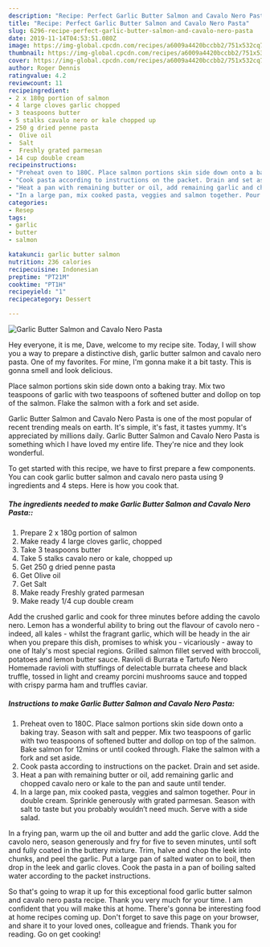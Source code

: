 ```yaml
---
description: "Recipe: Perfect Garlic Butter Salmon and Cavalo Nero Pasta"
title: "Recipe: Perfect Garlic Butter Salmon and Cavalo Nero Pasta"
slug: 6296-recipe-perfect-garlic-butter-salmon-and-cavalo-nero-pasta
date: 2019-11-14T04:53:51.080Z
image: https://img-global.cpcdn.com/recipes/a6009a4420bccbb2/751x532cq70/garlic-butter-salmon-and-cavalo-nero-pasta-recipe-main-photo.jpg
thumbnail: https://img-global.cpcdn.com/recipes/a6009a4420bccbb2/751x532cq70/garlic-butter-salmon-and-cavalo-nero-pasta-recipe-main-photo.jpg
cover: https://img-global.cpcdn.com/recipes/a6009a4420bccbb2/751x532cq70/garlic-butter-salmon-and-cavalo-nero-pasta-recipe-main-photo.jpg
author: Roger Dennis
ratingvalue: 4.2
reviewcount: 11
recipeingredient:
- 2 x 180g portion of salmon
- 4 large cloves garlic chopped
- 3 teaspoons butter
- 5 stalks cavalo nero or kale chopped up
- 250 g dried penne pasta
-  Olive oil
-  Salt
-  Freshly grated parmesan
- 14 cup double cream
recipeinstructions:
- "Preheat oven to 180C. Place salmon portions skin side down onto a baking tray. Season with salt and pepper. Mix two teaspoons of garlic with two teaspoons of softened butter and dollop on top of the salmon. Bake salmon for 12mins or until cooked through. Flake the salmon with a fork and set aside."
- "Cook pasta according to instructions on the packet. Drain and set aside."
- "Heat a pan with remaining butter or oil, add remaining garlic and chopped cavalo nero or kale to the pan and saute until tender."
- "In a large pan, mix cooked pasta, veggies and salmon together. Pour in double cream. Sprinkle generously with grated parmesan. Season with salt to taste but you probably wouldn’t need much. Serve with a side salad."
categories:
- Resep
tags:
- garlic
- butter
- salmon

katakunci: garlic butter salmon
nutrition: 236 calories
recipecuisine: Indonesian
preptime: "PT21M"
cooktime: "PT1H"
recipeyield: "1"
recipecategory: Dessert

---
```



![Garlic Butter Salmon and Cavalo Nero Pasta](https://img-global.cpcdn.com/recipes/a6009a4420bccbb2/751x532cq70/garlic-butter-salmon-and-cavalo-nero-pasta-recipe-main-photo.jpg)

Hey everyone, it is me, Dave, welcome to my recipe site. Today, I will show you a way to prepare a distinctive dish, garlic butter salmon and cavalo nero pasta. One of my favorites. For mine, I'm gonna make it a bit tasty. This is gonna smell and look delicious.

Place salmon portions skin side down onto a baking tray. Mix two teaspoons of garlic with two teaspoons of softened butter and dollop on top of the salmon. Flake the salmon with a fork and set aside.

Garlic Butter Salmon and Cavalo Nero Pasta is one of the most popular of recent trending meals on earth. It's simple, it's fast, it tastes yummy. It's appreciated by millions daily. Garlic Butter Salmon and Cavalo Nero Pasta is something which I have loved my entire life. They're nice and they look wonderful.


To get started with this recipe, we have to first prepare a few components. You can cook garlic butter salmon and cavalo nero pasta using 9 ingredients and 4 steps. Here is how you cook that.

##### The ingredients needed to make Garlic Butter Salmon and Cavalo Nero Pasta::

1. Prepare 2 x 180g portion of salmon
1. Make ready 4 large cloves garlic, chopped
1. Take 3 teaspoons butter
1. Take 5 stalks cavalo nero or kale, chopped up
1. Get 250 g dried penne pasta
1. Get  Olive oil
1. Get  Salt
1. Make ready  Freshly grated parmesan
1. Make ready 1/4 cup double cream


Add the crushed garlic and cook for three minutes before adding the cavolo nero. Lemon has a wonderful ability to bring out the flavour of cavolo nero - indeed, all kales - whilst the fragrant garlic, which will be heady in the air when you prepare this dish, promises to whisk you - vicariously - away to one of Italy&#39;s most special regions. Grilled salmon fillet served with broccoli, potatoes and lemon butter sauce. Ravioli di Burrata e Tartufo Nero Homemade ravioli with stuffings of delectable burrata cheese and black truffle, tossed in light and creamy porcini mushrooms sauce and topped with crispy parma ham and truffles caviar. 

##### Instructions to make Garlic Butter Salmon and Cavalo Nero Pasta:

1. Preheat oven to 180C. Place salmon portions skin side down onto a baking tray. Season with salt and pepper. Mix two teaspoons of garlic with two teaspoons of softened butter and dollop on top of the salmon. Bake salmon for 12mins or until cooked through. Flake the salmon with a fork and set aside.
1. Cook pasta according to instructions on the packet. Drain and set aside.
1. Heat a pan with remaining butter or oil, add remaining garlic and chopped cavalo nero or kale to the pan and saute until tender.
1. In a large pan, mix cooked pasta, veggies and salmon together. Pour in double cream. Sprinkle generously with grated parmesan. Season with salt to taste but you probably wouldn’t need much. Serve with a side salad.


In a frying pan, warm up the oil and butter and add the garlic clove. Add the cavolo nero, season generously and fry for five to seven minutes, until soft and fully coated in the buttery mixture. Trim, halve and chop the leek into chunks, and peel the garlic. Put a large pan of salted water on to boil, then drop in the leek and garlic cloves. Cook the pasta in a pan of boiling salted water according to the packet instructions. 

So that's going to wrap it up for this exceptional food garlic butter salmon and cavalo nero pasta recipe. Thank you very much for your time. I am confident that you will make this at home. There's gonna be interesting food at home recipes coming up. Don't forget to save this page on your browser, and share it to your loved ones, colleague and friends. Thank you for reading. Go on get cooking!
